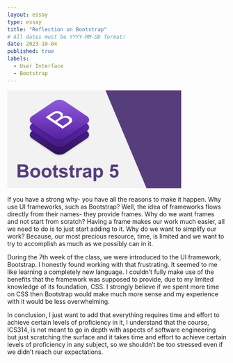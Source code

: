 ```yaml
---
layout: essay
type: essay
title: "Reflection on Bootstrap"
# All dates must be YYYY-MM-DD format!
date: 2023-10-04
published: true
labels:
  - User Interface
  - Bootstrap
---
```


<img width="400px" class="rounded float-start pe-4" src="../img/ui-reflection/bootstrap.png">
<p>
	If you have a strong why- you have all the reasons to make it happen. Why use UI frameworks, such as Bootstrap? Well, the idea of frameworks flows directly from their names- they provide frames. Why do we want frames and not start from scratch? Having a frame makes our work much easier, all we need to do is to just start adding to it. Why do we want to simplify our work? Because, our most precious resource, time, is limited and we want to try to accomplish as much as we possibly can in it.
</p>
<p>
	During the 7th week of the class, we were introduced to the UI framework, Bootstrap. I honestly found working with that frustrating. It seemed to me like learning a completely new language. I couldn’t fully make use of the benefits that the framework was supposed to provide, due to my limited knowledge of its foundation, CSS. I strongly believe if we spent more time on CSS then Bootstrap would make much more sense and my experience with it would be less overwhelming. 
</p>
<p>
	In conclusion, I just want to add that everything requires time and effort to achieve certain levels of proficiency in it, I understand that the course, ICS314, is not meant to go in depth with aspects of software engineering but just scratching the surface and it takes time and effort to achieve certain levels of proficiency in any subject, so we shouldn’t be too stressed even if we didn’t reach our expectations.
</p>
